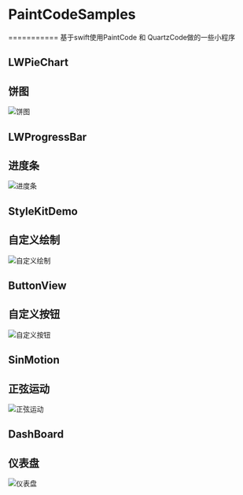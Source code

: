 # PaintCodeSamples
===========
基于swift使用PaintCode 和 QuartzCode做的一些小程序


LWPieChart
-------
## 饼图
![饼图](./doc/PieChart.gif)

LWProgressBar
-------
## 进度条
![进度条](./doc/ProgressBar.gif)

StyleKitDemo
-------
## 自定义绘制
![自定义绘制](./doc/SimpleDraw.gif)

ButtonView
-------
## 自定义按钮
![自定义按钮](./doc/ButtonView.gif)

SinMotion
-------
## 正弦运动
![正弦运动](./doc/SinMotion.gif)

DashBoard
-------
## 仪表盘
![仪表盘](./doc/DashBoard.gif)
